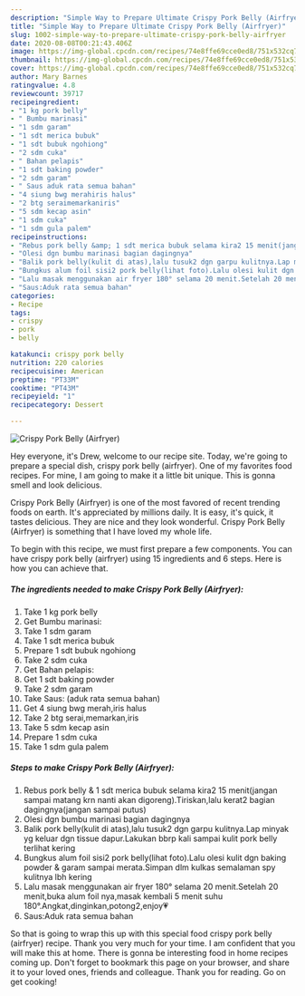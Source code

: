 ```yaml
---
description: "Simple Way to Prepare Ultimate Crispy Pork Belly (Airfryer)"
title: "Simple Way to Prepare Ultimate Crispy Pork Belly (Airfryer)"
slug: 1002-simple-way-to-prepare-ultimate-crispy-pork-belly-airfryer
date: 2020-08-08T00:21:43.406Z
image: https://img-global.cpcdn.com/recipes/74e8ffe69cce0ed8/751x532cq70/crispy-pork-belly-airfryer-foto-resep-utama.jpg
thumbnail: https://img-global.cpcdn.com/recipes/74e8ffe69cce0ed8/751x532cq70/crispy-pork-belly-airfryer-foto-resep-utama.jpg
cover: https://img-global.cpcdn.com/recipes/74e8ffe69cce0ed8/751x532cq70/crispy-pork-belly-airfryer-foto-resep-utama.jpg
author: Mary Barnes
ratingvalue: 4.8
reviewcount: 39717
recipeingredient:
- "1 kg pork belly"
- " Bumbu marinasi"
- "1 sdm garam"
- "1 sdt merica bubuk"
- "1 sdt bubuk ngohiong"
- "2 sdm cuka"
- " Bahan pelapis"
- "1 sdt baking powder"
- "2 sdm garam"
- " Saus aduk rata semua bahan"
- "4 siung bwg merahiris halus"
- "2 btg seraimemarkaniris"
- "5 sdm kecap asin"
- "1 sdm cuka"
- "1 sdm gula palem"
recipeinstructions:
- "Rebus pork belly &amp; 1 sdt merica bubuk selama kira2 15 menit(jangan sampai matang krn nanti akan digoreng).Tiriskan,lalu kerat2 bagian dagingnya(jangan sampai putus)"
- "Olesi dgn bumbu marinasi bagian dagingnya"
- "Balik pork belly(kulit di atas),lalu tusuk2 dgn garpu kulitnya.Lap minyak yg keluar dgn tissue dapur.Lakukan bbrp kali sampai kulit pork belly terlihat kering"
- "Bungkus alum foil sisi2 pork belly(lihat foto).Lalu olesi kulit dgn baking powder &amp; garam sampai merata.Simpan dlm kulkas semalaman spy kulitnya lbh kering"
- "Lalu masak menggunakan air fryer 180° selama 20 menit.Setelah 20 menit,buka alum foil nya,masak kembali 5 menit suhu 180°.Angkat,dinginkan,potong2,enjoy💗"
- "Saus:Aduk rata semua bahan"
categories:
- Recipe
tags:
- crispy
- pork
- belly

katakunci: crispy pork belly 
nutrition: 220 calories
recipecuisine: American
preptime: "PT33M"
cooktime: "PT43M"
recipeyield: "1"
recipecategory: Dessert

---
```



![Crispy Pork Belly (Airfryer)](https://img-global.cpcdn.com/recipes/74e8ffe69cce0ed8/751x532cq70/crispy-pork-belly-airfryer-foto-resep-utama.jpg)

Hey everyone, it's Drew, welcome to our recipe site. Today, we're going to prepare a special dish, crispy pork belly (airfryer). One of my favorites food recipes. For mine, I am going to make it a little bit unique. This is gonna smell and look delicious.

Crispy Pork Belly (Airfryer) is one of the most favored of recent trending foods on earth. It's appreciated by millions daily. It is easy, it's quick, it tastes delicious. They are nice and they look wonderful. Crispy Pork Belly (Airfryer) is something that I have loved my whole life.




To begin with this recipe, we must first prepare a few components. You can have crispy pork belly (airfryer) using 15 ingredients and 6 steps. Here is how you can achieve that.

<!--inarticleads1-->

##### The ingredients needed to make Crispy Pork Belly (Airfryer):

1. Take 1 kg pork belly
1. Get  Bumbu marinasi:
1. Take 1 sdm garam
1. Take 1 sdt merica bubuk
1. Prepare 1 sdt bubuk ngohiong
1. Take 2 sdm cuka
1. Get  Bahan pelapis:
1. Get 1 sdt baking powder
1. Take 2 sdm garam
1. Take  Saus: (aduk rata semua bahan)
1. Get 4 siung bwg merah,iris halus
1. Take 2 btg serai,memarkan,iris
1. Take 5 sdm kecap asin
1. Prepare 1 sdm cuka
1. Take 1 sdm gula palem




<!--inarticleads2-->

##### Steps to make Crispy Pork Belly (Airfryer):

1. Rebus pork belly &amp; 1 sdt merica bubuk selama kira2 15 menit(jangan sampai matang krn nanti akan digoreng).Tiriskan,lalu kerat2 bagian dagingnya(jangan sampai putus)
1. Olesi dgn bumbu marinasi bagian dagingnya
1. Balik pork belly(kulit di atas),lalu tusuk2 dgn garpu kulitnya.Lap minyak yg keluar dgn tissue dapur.Lakukan bbrp kali sampai kulit pork belly terlihat kering
1. Bungkus alum foil sisi2 pork belly(lihat foto).Lalu olesi kulit dgn baking powder &amp; garam sampai merata.Simpan dlm kulkas semalaman spy kulitnya lbh kering
1. Lalu masak menggunakan air fryer 180° selama 20 menit.Setelah 20 menit,buka alum foil nya,masak kembali 5 menit suhu 180°.Angkat,dinginkan,potong2,enjoy💗
1. Saus:Aduk rata semua bahan




So that is going to wrap this up with this special food crispy pork belly (airfryer) recipe. Thank you very much for your time. I am confident that you will make this at home. There is gonna be interesting food in home recipes coming up. Don't forget to bookmark this page on your browser, and share it to your loved ones, friends and colleague. Thank you for reading. Go on get cooking!

